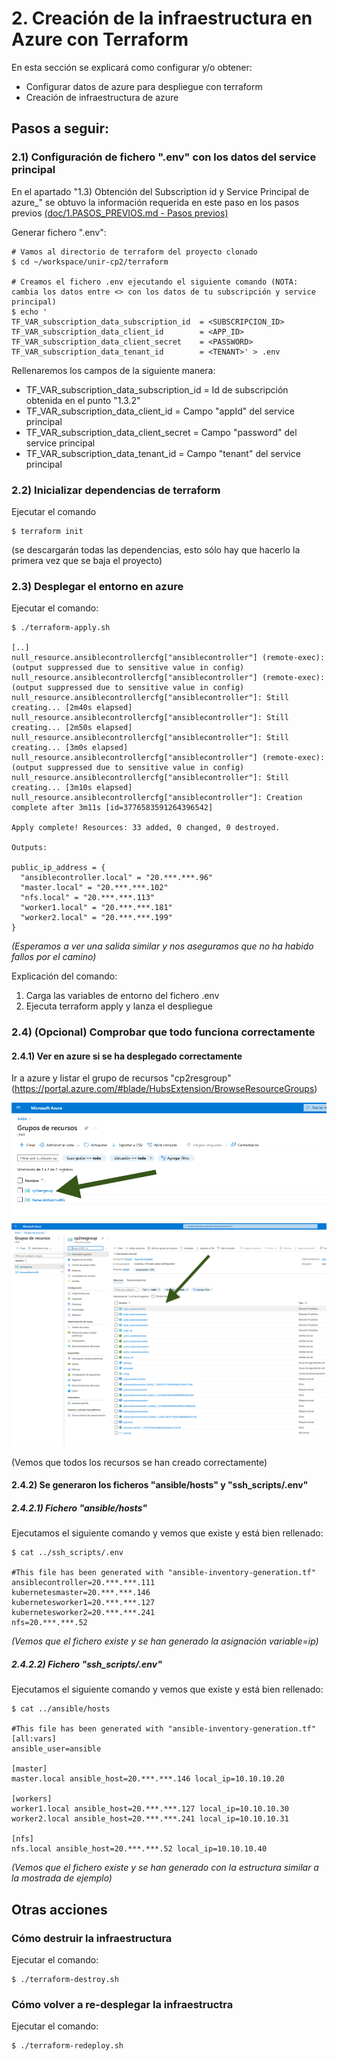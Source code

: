 # 2. Creación de la infraestructura en Azure con Terraform

En esta sección se explicará como configurar y/o obtener:
  * Configurar datos de azure para despliegue con terraform
  * Creación de infraestructura de azure

## Pasos a seguir:

### 2.1) Configuración de fichero ".env" con los datos del service principal

En el apartado "1.3) Obtención del Subscription id y Service Principal de azure_" se obtuvo la información requerida en este paso en los pasos previos [(doc/1.PASOS_PREVIOS.md - Pasos previos)](doc/1.PASOS_PREVIOS.md)

Generar fichero ".env":
```
# Vamos al directorio de terraform del proyecto clonado
$ cd ~/workspace/unir-cp2/terraform

# Creamos el fichero .env ejecutando el siguiente comando (NOTA: cambia los datos entre <> con los datos de tu subscripción y service principal)
$ echo '
TF_VAR_subscription_data_subscription_id  = <SUBSCRIPCION_ID>
TF_VAR_subscription_data_client_id        = <APP_ID>
TF_VAR_subscription_data_client_secret    = <PASSWORD>
TF_VAR_subscription_data_tenant_id        = <TENANT>' > .env
```

Rellenaremos los campos de la siguiente manera:
* TF_VAR_subscription_data_subscription_id = Id de subscripción obtenida en el punto "1.3.2"
* TF_VAR_subscription_data_client_id = Campo "appId" del service principal 
* TF_VAR_subscription_data_client_secret = Campo "password" del service principal
* TF_VAR_subscription_data_tenant_id = Campo "tenant" del service principal

### 2.2) Inicializar dependencias de terraform

Ejecutar el comando
```
$ terraform init
```

(se descargarán todas las dependencias, esto sólo hay que hacerlo la primera vez que se baja el proyecto)

### 2.3) Desplegar el entorno en azure

Ejecutar el comando:
```
$ ./terraform-apply.sh

[..]
null_resource.ansiblecontrollercfg["ansiblecontroller"] (remote-exec): (output suppressed due to sensitive value in config)
null_resource.ansiblecontrollercfg["ansiblecontroller"] (remote-exec): (output suppressed due to sensitive value in config)
null_resource.ansiblecontrollercfg["ansiblecontroller"]: Still creating... [2m40s elapsed]
null_resource.ansiblecontrollercfg["ansiblecontroller"]: Still creating... [2m50s elapsed]
null_resource.ansiblecontrollercfg["ansiblecontroller"]: Still creating... [3m0s elapsed]
null_resource.ansiblecontrollercfg["ansiblecontroller"] (remote-exec): (output suppressed due to sensitive value in config)
null_resource.ansiblecontrollercfg["ansiblecontroller"]: Still creating... [3m10s elapsed]
null_resource.ansiblecontrollercfg["ansiblecontroller"]: Creation complete after 3m11s [id=3776583591264396542]

Apply complete! Resources: 33 added, 0 changed, 0 destroyed.

Outputs:

public_ip_address = {
  "ansiblecontroller.local" = "20.***.***.96"
  "master.local" = "20.***.***.102"
  "nfs.local" = "20.***.***.113"
  "worker1.local" = "20.***.***.181"
  "worker2.local" = "20.***.***.199"
}
```
_(Esperamos a ver una salida similar y nos aseguramos que no ha habido fallos por el camino)_

Explicación del comando:
 1. Carga las variables de entorno del fichero .env
 2. Ejecuta terraform apply y lanza el despliegue

### 2.4) (Opcional) Comprobar que todo funciona correctamente

#### 2.4.1) Ver en azure si se ha desplegado correctamente

Ir a azure y listar el grupo de recursos "cp2resgroup" (https://portal.azure.com/#blade/HubsExtension/BrowseResourceGroups)

![./imgs/resource_group.png](./imgs/resource_group.png)
![./imgs/resource_group_resources.png](./imgs/resource_group_resources.png)

(Vemos que todos los recursos se han creado correctamente)

#### 2.4.2) Se generaron los ficheros "ansible/hosts" y "ssh_scripts/.env"

##### 2.4.2.1) Fichero "ansible/hosts"

Ejecutamos el siguiente comando y vemos que existe y está bien rellenado:
```
$ cat ../ssh_scripts/.env

#This file has been generated with "ansible-inventory-generation.tf"
ansiblecontroller=20.***.***.111
kubernetesmaster=20.***.***.146
kubernetesworker1=20.***.***.127
kubernetesworker2=20.***.***.241
nfs=20.***.***.52
```
_(Vemos que el fichero existe y se han generado la asignación variable=ip)_

##### 2.4.2.2) Fichero "ssh_scripts/.env"

Ejecutamos el siguiente comando y vemos que existe y está bien rellenado:
```
$ cat ../ansible/hosts

#This file has been generated with "ansible-inventory-generation.tf"
[all:vars]
ansible_user=ansible

[master]
master.local ansible_host=20.***.***.146 local_ip=10.10.10.20

[workers]
worker1.local ansible_host=20.***.***.127 local_ip=10.10.10.30
worker2.local ansible_host=20.***.***.241 local_ip=10.10.10.31

[nfs]
nfs.local ansible_host=20.***.***.52 local_ip=10.10.10.40
```
_(Vemos que el fichero existe y se han generado con la estructura similar a la mostrada de ejemplo)_

## Otras acciones

### Cómo destruir la infraestructura

Ejecutar el comando:
```
$ ./terraform-destroy.sh
```

### Cómo volver a re-desplegar la infraestructra

Ejecutar el comando:
```
$ ./terraform-redeploy.sh
```